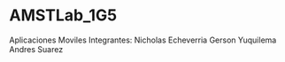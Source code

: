 # AMSTLab_1G5
Aplicaciones Moviles 
Integrantes:
Nicholas Echeverria
Gerson Yuquilema
Andres Suarez
